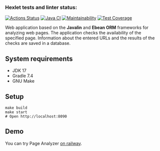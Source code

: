 ### Hexlet tests and linter status:
[![Actions Status](https://github.com/Wo0ty/java-project-lvl4/workflows/hexlet-check/badge.svg)](https://github.com/Wo0ty/java-project-lvl4/actions)
[![Java CI](https://github.com/Wo0ty/java-project-lvl4/actions/workflows/build.yml/badge.svg)](https://github.com/Wo0ty/java-project-lvl4/actions/workflows/build.yml)
[![Maintainability](https://api.codeclimate.com/v1/badges/8c478f840717af74cb1e/maintainability)](https://codeclimate.com/github/Wo0ty/java-project-lvl4/maintainability)
[![Test Coverage](https://api.codeclimate.com/v1/badges/8c478f840717af74cb1e/test_coverage)](https://codeclimate.com/github/Wo0ty/java-project-lvl4/test_coverage)

Web application based on the **Javalin** and **Ebean ORM** frameworks for analyzing web pages. The application checks the availability of the specified page. Information about the entered URLs and the results of the checks are saved in a database.
## System requirements
- JDK 17
- Gradle 7.4
- GNU Make

## Setup
```shell
make build
make start
# Open http://localhost:8090
```

## Demo
You can try Page Analyzer [on railway](https://web-production-7d99.up.railway.app/).